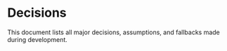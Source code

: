 # Decisions

This document lists all major decisions, assumptions, and fallbacks made during development.
